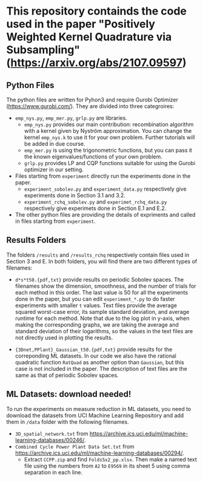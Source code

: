 # This repository containds the code used in the paper "Positively Weighted Kernel Quadrature via Subsampling" (https://arxiv.org/abs/2107.09597)

## Python Files
The python files are written for Pyhon3 and require Gurobi Optimizer (https://www.gurobi.com/). They are divided into three categroires:

- `emp_nys.py`, `emp_mer.py`, `grlp.py` are libraries.
  - `emp_nys.py` provides our main contribution: recombination algorithm with a kernel given by Nyström approximation. You can change the kernel `emp_nys.k` to use it for your own problem. Further tutorials will be added in due course.
  - `emp_mer.py` is using the trigonometric functions, but you can pass it the known eigenvalues/functions of your own problem.
  - `grlp.py` provides LP and CQP functions suitable for using the Gurobi optimizer in our setting.
- Files starting from `experiment` directly run the experiments done in the paper. 
  - `experiment_sobolev.py` and `experiment_data.py` respectively give experiments done in Section 3.1 and 3.2.
  - `experiment_rchq_sobolev.py` and `experimet_rchq_data.py` respectively give experimets done in Section E.1 and E.2.
- The other python files are providing the details of expriments and called in files starting from `experiment`.

## Results Folders
The folders `/results` and `/results_rchq` respectively contain files used in Section 3 and E.
In both folders, you will find there are two different types of filenames:

- `d*s*t50.{pdf,txt}` provide results on periodic Sobolev spaces. The filenames show the dimension, smoothness, and the number of trials for each method in this order. The last value is 50 for all the experiments done in the paper, but you can edit `experiment_*.py` to do faster experiments with smaller `t` values.
Text files provide the average squared worst-case error, its sample standard deviation, and average runtime for each method.
Note that due to the log plot in y-axis, when making the corresponding graphs, we are taking the average and standard deviation of their logarithms, so the values in the text files are not directly used in plotting the results.

- `{3Dnet,PPlant}_Gaussian_t50.{pdf,txt}` provide results for the correponding ML datasets. In our code we also have the rational quadratic function `RatQuad` as another option than `Gaussian`, but this case is not included in the paper. The description of text files are the same as that of periodic Sobolev spaces.

## ML Datasets: download needed!
To run the experiments on measure reduction in ML datasets, you need to download the datasets from UCI Machine Learning Repository and add them in `/data` folder with the following filenames.
- `3D_spatial_network.txt` from https://archive.ics.uci.edu/ml/machine-learning-databases/00246/.
- `Combined Cycle Power Plant Data Set.txt` from https://archive.ics.uci.edu/ml/machine-learning-databases/00294/.
  - Extract `CCPP.zip` and find `Folds5x2_pp.xlsx`. Then make a named text file using the numbers from `A2` to `E9569` in its sheet 5 using comma separation in each line.
